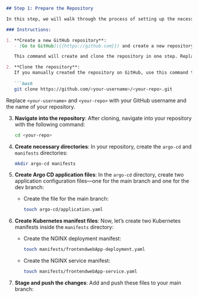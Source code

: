 
```md

## Step 1: Prepare the Repository

In this step, we will walk through the process of setting up the necessary directories and files for Argo CD configuration. You can either create the repository manually or use the terminal commands to automate this setup.

### Instructions:

1. **Create a new GitHub repository**:
   - [Go to GitHub]({{https://github.com}}) and create a new repository with a suitable name (e.g., `argo-cd-multi-branch-pipeline`)

   This command will create and clone the repository in one step. Replace `<your-repo>` with your desired repository name.

2. **Clone the repository**:
   If you manually created the repository on GitHub, use this command to clone it to your local environment:
   
   ```bash
   git clone https://github.com/<your-username>/<your-repo>.git
   ```

   Replace `<your-username>` and `<your-repo>` with your GitHub username and the name of your repository.

3. **Navigate into the repository**:
   After cloning, navigate into your repository with the following command:

   ```bash
   cd <your-repo>
   ```

4. **Create necessary directories**:
   In your repository, create the `argo-cd` and `manifests` directories:
   ```bash
   mkdir argo-cd manifests
   ```

5. **Create Argo CD application files**:
   In the `argo-cd` directory, create two application configuration files—one for the main branch and one for the dev branch:
   
   - Create the file for the main branch:

     ```bash
     touch argo-cd/application.yaml
     ```

6. **Create Kubernetes manifest files**:
   Now, let’s create two Kubernetes manifests inside the `manifests` directory:

   - Create the NGINX deployment manifest:

     ```bash
     touch manifests/frontendwebApp-deployment.yaml
     ```

   - Create the NGINX service manifest:

     ```bash
     touch manifests/frontendwebApp-service.yaml
     ```

7. **Stage and push the changes**:
   Add and push these files to your main branch:
